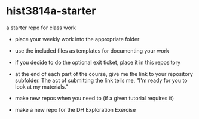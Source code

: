 # hist3814a-starter
a starter repo for class work

- place your weekly work into the appropriate folder
- use the included files as templates for documenting your work
- if you decide to do the optional exit ticket, place it in this repository

- at the end of each part of the course, give me the link to your repository subfolder. The act of submitting the link tells me, "I'm ready for you to look at my materials."

- make new repos when you need to (if a given tutorial requires it)
- make a new repo for the DH Exploration Exercise 


